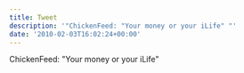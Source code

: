 ```yaml
---
title: Tweet
description: '"ChickenFeed: "Your money or your iLife" "'
date: '2010-02-03T16:02:24+00:00'
---
```

ChickenFeed: "Your money or your iLife" 
